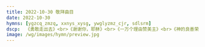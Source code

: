 ```yaml
---
title: 2022-10-30 敬拜曲目
date: 2022-10-30
hymns: [ygzcq_zmzq, xxnys_xysg, ywglyzmz_cjr, sdlsrm]
dscp:  《勇敢走出去》<br>《谢谢你，耶稣》<br>《一万个理由赞美主》<br>《神的良善荣美》
image: /wg/images/hymn/preview.jpg
---
```


